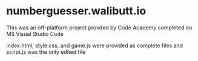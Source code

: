 # numberguesser.walibutt.io

This was an off-platform project provded by Code Academy completed on MS Visual Studio Code

index.html, style.css, and game.js were provided as complete files and script.js was the only edited file
